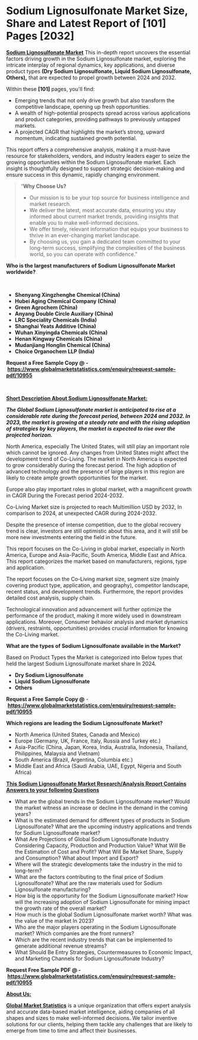<h1>Sodium Lignosulfonate Market Size, Share and Latest Report of [101] Pages [2032]</h1>
<p><a href="https://www.globalmarketstatistics.com/market-reports/sodium-lignosulfonate-market-10955"><strong>Sodium Lignosulfonate Market</strong></a> This in-depth report uncovers the essential factors driving growth in the Sodium Lignosulfonate market, exploring the intricate interplay of regional dynamics, key applications, and diverse product types <strong>(Dry Sodium Lignosulfonate, Liquid Sodium Lignosulfonate, Others),</strong> that are expected to propel growth between 2024 and 2032.</p>
<p>Within these <strong>[101]</strong> pages, you'll find:</p>
<ul>
<li>Emerging trends that not only drive growth but also transform the competitive landscape, opening up fresh opportunities.</li>
<li>A wealth of high-potential prospects spread across various applications and product categories, providing pathways to previously untapped markets.</li>
<li>A projected CAGR that highlights the market&rsquo;s strong, upward momentum, indicating sustained growth potential.</li>
</ul>
<p>This report offers a comprehensive analysis, making it a must-have resource for stakeholders, vendors, and industry leaders eager to seize the growing opportunities within the Sodium Lignosulfonate market. Each insight is thoughtfully designed to support strategic decision-making and ensure success in this dynamic, rapidly changing environment.</p>
<blockquote class="">
<p>&ldquo;<strong>Why Choose Us? </strong></p>
<ul>
<li>Our mission is to be your top source for business intelligence and market research.</li>
<li>We deliver the latest, most accurate data, ensuring you stay informed about current market trends, providing insights that enable you to make well-informed decisions.</li>
<li>We offer timely, relevant information that equips your business to thrive in an ever-changing market landscape.</li>
<li>By choosing us, you gain a dedicated team committed to your long-term success, simplifying the complexities of the business world, so you can operate with confidence.&rdquo;</li>
</ul>
</blockquote>
<p><strong>Who is the largest manufacturers of Sodium Lignosulfonate Market worldwide?</strong></p>
<p>&nbsp;</p>
<ul>
<li><strong>Shenyang Xingzhenghe Chemical (China)</strong></li>
<li><strong>Hubei Aging Chemical Company (China)</strong></li>
<li><strong>Green Agrochem (China)</strong></li>
<li><strong>Anyang Double Circle Auxiliary (China)</strong></li>
<li><strong>LRC Speciality Chemicals (India)</strong></li>
<li><strong>Shanghai Yeats Additive (China)</strong></li>
<li><strong>Wuhan Xinyingda Chemicals (China)</strong></li>
<li><strong>Henan Kingway Chemicals (China)</strong></li>
<li><strong>Mudanjiang Honglin Chemical (China)</strong></li>
<li><strong>Choice Organochem LLP (India)</strong></li>
</ul>

<p><strong>Request a Free Sample Copy @ -&nbsp;</strong><a href="https://www.globalmarketstatistics.com/enquiry/request-sample-pdf/10955"><strong>https://www.globalmarketstatistics.com/enquiry/request-sample-pdf/10955</strong></a></p>
<p>&nbsp;</p>
<p><strong><u>Short Description About Sodium Lignosulfonate Market:</u></strong></p>
<p><strong><em>The Global Sodium Lignosulfonate market is anticipated to rise at a considerable rate during the forecast period, between 2024 and 2032. In 2023, the market is growing at a steady rate and with the rising adoption of strategies by key players, the market is expected to rise over the projected horizon.</em></strong></p>
<p>North America, especially The United States, will still play an important role which cannot be ignored. Any changes from United States might affect the development trend of Co-Living. The market in North America is expected to grow considerably during the forecast period. The high adoption of advanced technology and the presence of large players in this region are likely to create ample growth opportunities for the market.</p>
<p>Europe also play important roles in global market, with a magnificent growth in CAGR During the Forecast period 2024-2032.</p>
<p>Co-Living Market size is projected to reach Multimillion USD by 2032, In comparison to 2024, at unexpected CAGR during 2024-2032.</p>
<p>Despite the presence of intense competition, due to the global recovery trend is clear, investors are still optimistic about this area, and it will still be more new investments entering the field in the future.</p>
<p>This report focuses on the Co-Living in global market, especially in North America, Europe and Asia-Pacific, South America, Middle East and Africa. This report categorizes the market based on manufacturers, regions, type and application.</p>
<p>The report focuses on the Co-Living market size, segment size (mainly covering product type, application, and geography), competitor landscape, recent status, and development trends. Furthermore, the report provides detailed cost analysis, supply chain.</p>
<p>Technological innovation and advancement will further optimize the performance of the product, making it more widely used in downstream applications. Moreover, Consumer behavior analysis and market dynamics (drivers, restraints, opportunities) provides crucial information for knowing the Co-Living market.</p>
<p><strong>What are the types of Sodium Lignosulfonate available in the Market?</strong></p>
<p>Based on Product Types the Market is categorized into Below types that held the largest Sodium Lignosulfonate market share In 2024.</p>

<ul>
<li><strong>Dry Sodium Lignosulfonate</strong></li>
<li><strong>Liquid Sodium Lignosulfonate</strong></li>
<li><strong>Others</strong></li>
</ul>

<p><strong>Request a Free Sample Copy @</strong>&nbsp;-&nbsp;<a href="https://www.globalmarketstatistics.com/enquiry/request-sample-pdf/10955"><strong>https://www.globalmarketstatistics.com/enquiry/request-sample-pdf/10955</strong></a></p>
<p><strong>Which regions are leading the Sodium Lignosulfonate Market?</strong></p>
<ul>
<li>North America (United States, Canada and Mexico)</li>
<li>Europe (Germany, UK, France, Italy, Russia and Turkey etc.)</li>
<li>Asia-Pacific (China, Japan, Korea, India, Australia, Indonesia, Thailand, Philippines, Malaysia and Vietnam)</li>
<li>South America (Brazil, Argentina, Columbia etc.)</li>
<li>Middle East and Africa (Saudi Arabia, UAE, Egypt, Nigeria and South Africa)</li>
</ul>
<p><strong><u>This Sodium Lignosulfonate Market Research/Analysis Report Contains Answers to your following Questions</u></strong></p>
<ul>
<li>What are the global trends in the Sodium Lignosulfonate market? Would the market witness an increase or decline in the demand in the coming years?</li>
<li>What is the estimated demand for different types of products in Sodium Lignosulfonate? What are the upcoming industry applications and trends for Sodium Lignosulfonate market?</li>
<li>What Are Projections of Global Sodium Lignosulfonate Industry Considering Capacity, Production and Production Value? What Will Be the Estimation of Cost and Profit? What Will Be Market Share, Supply and Consumption? What about Import and Export?</li>
<li>Where will the strategic developments take the industry in the mid to long-term?</li>
<li>What are the factors contributing to the final price of Sodium Lignosulfonate? What are the raw materials used for Sodium Lignosulfonate manufacturing?</li>
<li>How big is the opportunity for the Sodium Lignosulfonate market? How will the increasing adoption of Sodium Lignosulfonate for mining impact the growth rate of the overall market?</li>
<li>How much is the global Sodium Lignosulfonate market worth? What was the value of the market In 2023?</li>
<li>Who are the major players operating in the Sodium Lignosulfonate market? Which companies are the front runners?</li>
<li>Which are the recent industry trends that can be implemented to generate additional revenue streams?</li>
<li>What Should Be Entry Strategies, Countermeasures to Economic Impact, and Marketing Channels for Sodium Lignosulfonate Industry?</li>
</ul>
<p><strong>Request Free Sample PDF @ -&nbsp;</strong><a href="https://www.globalmarketstatistics.com/enquiry/request-sample-pdf/10955"><strong>https://www.globalmarketstatistics.com/enquiry/request-sample-pdf/10955</strong></a></p>
<p><strong><u>About Us:</u></strong></p>
<p><a href="https://www.globalmarketstatistics.com/"><strong>Global Market Statistics</strong></a>&nbsp;is a unique organization that offers expert analysis and accurate data-based market intelligence, aiding companies of all shapes and sizes to make well-informed decisions. We tailor inventive solutions for our clients, helping them tackle any challenges that are likely to emerge from time to time and affect their businesses.</p>